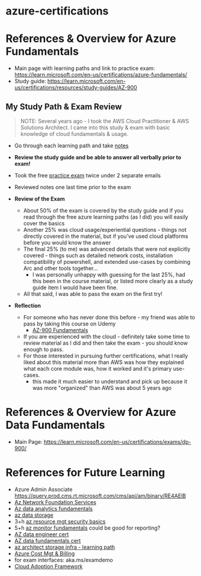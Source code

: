 # azure-certifications

# References & Overview for Azure Fundamentals
- Main page with learning paths and link to practice exam: https://learn.microsoft.com/en-us/certifications/azure-fundamentals/ 
- Study guide: https://learn.microsoft.com/en-us/certifications/resources/study-guides/AZ-900 

## My Study Path & Exam Review 
> NOTE: Several years ago - I took the AWS Cloud Practitioner & AWS Solutions Architect. I came into this study & exam with basic knowledge of cloud fundamentals & usage. 
- Go through each learning path and take [notes](./AZ-900%20Azure%20Fundamentals.md)
- **Review the study guide and be able to answer all verbally prior to exam!**
- Took the free [practice exam](https://learn.microsoft.com/en-us/certifications/exams/az-900/practice/assessment?assessment-type=practice&assessmentId=23) twice under 2 separate emails
- Reviewed notes one last time prior to the exam

- **Review of the Exam** 
  - About 50% of the exam is covered by the study guide and if you read through the free azure learning paths (as I did) you will easily cover the basics
  - Another 25% was cloud usage/experiential questions - things not directly covered in the material, but if you've used cloud platforms before you would know the answer 
  - The final 25% (to me) was advanced details that were not explicitly covered - things such as detailed network costs, installation compatibility of powershell, and extended use-cases by combining Arc and other tools together... 
    - I was personally unhappy with guessing for the last 25%, had this been in the course material, or listed more clearly as a study guide item I would have been fine. 
  - All that said, I was able to pass the exam on the first try! 

- **Reflection** 
  - For someone who has never done this before - my friend was able to pass by taking this course on Udemy
    - [AZ-900 Fundamentals](https://www.udemy.com/course/azure-certification-az-900-azure-fundamentals/?start=0) 
  - If you are experienced with the cloud - definitely take some time to review material as I did and then take the exam - you should know enough to pass. 
  - For those interested in pursuing further certifications, what I really liked about this material more than AWS was how they explained what each core module was, how it worked and it's primary use-cases.
    - this made it much easier to understand and pick up because it was more "organized" than AWS was about 5 years ago 

# References & Overview for Azure Data Fundamentals
- Main Page: https://learn.microsoft.com/en-us/certifications/exams/dp-900/ 

# References for Future Learning
- Azure Admin Associate https://query.prod.cms.rt.microsoft.com/cms/api/am/binary/RE4AElB  
- [Az Network Foundation Services](https://learn.microsoft.com/en-us/training/paths/intro-to-azure-network-foundation-services/) 
- [Az data analytics fundamentals](https://learn.microsoft.com/en-us/training/paths/azure-data-fundamentals-explore-data-warehouse-analytics/)
- [az data storage](https://learn.microsoft.com/en-us/training/paths/store-data-in-azure/) 
- 3+h [az resource mgt security basics](https://learn.microsoft.com/en-us/training/paths/implement-resource-mgmt-security/)
- 5+h [az monitor fundamentals](https://learn.microsoft.com/en-us/training/paths/monitor-usage-performance-availability-resources-azure-monitor/) could be good for reporting?
- [AZ data engineer cert](https://learn.microsoft.com/en-us/certifications/azure-data-engineer/)
- [AZ data fundamentals cert](https://learn.microsoft.com/en-us/certifications/azure-data-fundamentals/?WT.mc_id=Azure_blog-wwl) 
- [az architect storage infra - learning path](https://learn.microsoft.com/en-us/training/paths/architect-storage-infrastructure/?source=recommendations)
- [Azure Cost Mgt & Billing](https://learn.microsoft.com/en-us/training/paths/control-spending-manage-bills/)
- for exam interfaces: aka.ms/examdemo 
- [Cloud Adoption Framework](https://learn.microsoft.com/en-us/azure/cloud-adoption-framework/ready/)
